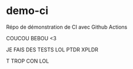 # demo-ci
Répo de démonstration de CI avec Github Actions

COUCOU BEBOU <3

JE FAIS DES TESTS LOL PTDR XPLDR

T TROP CON LOL